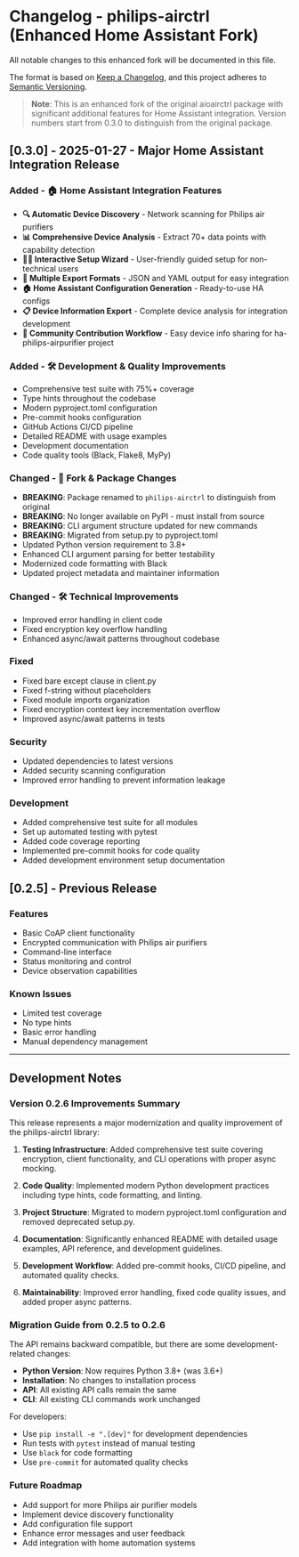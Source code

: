 # Changelog - philips-airctrl (Enhanced Home Assistant Fork)

All notable changes to this enhanced fork will be documented in this file.

The format is based on [Keep a Changelog](https://keepachangelog.com/en/1.0.0/),
and this project adheres to [Semantic Versioning](https://semver.org/spec/v2.0.0.html).

> **Note**: This is an enhanced fork of the original aioairctrl package with significant additional features for Home Assistant integration. Version numbers start from 0.3.0 to distinguish from the original package.

## [0.3.0] - 2025-01-27 - **Major Home Assistant Integration Release**

### Added - **🏠 Home Assistant Integration Features**
- **🔍 Automatic Device Discovery** - Network scanning for Philips air purifiers
- **📊 Comprehensive Device Analysis** - Extract 70+ data points with capability detection
- **🧙‍♂️ Interactive Setup Wizard** - User-friendly guided setup for non-technical users
- **📁 Multiple Export Formats** - JSON and YAML output for easy integration
- **🏠 Home Assistant Configuration Generation** - Ready-to-use HA configs
- **📋 Device Information Export** - Complete device analysis for integration development
- **🤝 Community Contribution Workflow** - Easy device info sharing for ha-philips-airpurifier project

### Added - **🛠️ Development & Quality Improvements**
- Comprehensive test suite with 75%+ coverage
- Type hints throughout the codebase
- Modern pyproject.toml configuration
- Pre-commit hooks configuration
- GitHub Actions CI/CD pipeline
- Detailed README with usage examples
- Development documentation
- Code quality tools (Black, Flake8, MyPy)

### Changed - **🔄 Fork & Package Changes**
- **BREAKING**: Package renamed to `philips-airctrl` to distinguish from original
- **BREAKING**: No longer available on PyPI - must install from source
- **BREAKING**: CLI argument structure updated for new commands
- **BREAKING**: Migrated from setup.py to pyproject.toml
- Updated Python version requirement to 3.8+
- Enhanced CLI argument parsing for better testability
- Modernized code formatting with Black
- Updated project metadata and maintainer information

### Changed - **🛠️ Technical Improvements**
- Improved error handling in client code
- Fixed encryption key overflow handling
- Enhanced async/await patterns throughout codebase

### Fixed
- Fixed bare except clause in client.py
- Fixed f-string without placeholders
- Fixed module imports organization
- Fixed encryption context key incrementation overflow
- Improved async/await patterns in tests

### Security
- Updated dependencies to latest versions
- Added security scanning configuration
- Improved error handling to prevent information leakage

### Development
- Added comprehensive test suite for all modules
- Set up automated testing with pytest
- Added code coverage reporting
- Implemented pre-commit hooks for code quality
- Added development environment setup documentation

## [0.2.5] - Previous Release

### Features
- Basic CoAP client functionality
- Encrypted communication with Philips air purifiers
- Command-line interface
- Status monitoring and control
- Device observation capabilities

### Known Issues
- Limited test coverage
- No type hints
- Basic error handling
- Manual dependency management

---

## Development Notes

### Version 0.2.6 Improvements Summary

This release represents a major modernization and quality improvement of the philips-airctrl library:

1. **Testing Infrastructure**: Added comprehensive test suite covering encryption, client functionality, and CLI operations with proper async mocking.

2. **Code Quality**: Implemented modern Python development practices including type hints, code formatting, and linting.

3. **Project Structure**: Migrated to modern pyproject.toml configuration and removed deprecated setup.py.

4. **Documentation**: Significantly enhanced README with detailed usage examples, API reference, and development guidelines.

5. **Development Workflow**: Added pre-commit hooks, CI/CD pipeline, and automated quality checks.

6. **Maintainability**: Improved error handling, fixed code quality issues, and added proper async patterns.

### Migration Guide from 0.2.5 to 0.2.6

The API remains backward compatible, but there are some development-related changes:

- **Python Version**: Now requires Python 3.8+ (was 3.6+)
- **Installation**: No changes to installation process
- **API**: All existing API calls remain the same
- **CLI**: All existing CLI commands work unchanged

For developers:
- Use `pip install -e ".[dev]"` for development dependencies
- Run tests with `pytest` instead of manual testing
- Use `black` for code formatting
- Use `pre-commit` for automated quality checks

### Future Roadmap

- Add support for more Philips air purifier models
- Implement device discovery functionality
- Add configuration file support
- Enhance error messages and user feedback
- Add integration with home automation systems
